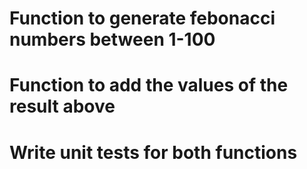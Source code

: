 # Function to generate febonacci numbers between 1-100
# Function to add the values of the result above
# Write unit tests for both functions